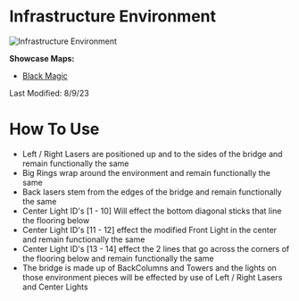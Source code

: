 # Infrastructure Environment
![Infrastructure Environment](Infrastructure.png)

**Showcase Maps:**
- [Black Magic](https://beatsaver.com/maps/35ffb)

Last Modified: 8/9/23

# How To Use

- Left / Right Lasers are positioned up and to the sides of the bridge and remain functionally the same
- Big Rings wrap around the environment and remain functionally the same
- Back lasers stem from the edges of the bridge and remain functionally the same
- Center Light ID's [1 - 10] Will effect the bottom diagonal sticks that line the flooring below
- Center Light ID's [11 - 12] effect the modified Front Light in the center and remain functionally the same
- Center Light ID's [13 - 14] effect the 2 lines that go across the corners of the flooring below and remain functionally the same
- The bridge is made up of BackColumns and Towers and the lights on those environment pieces will be effected by use of Left / Right Lasers and Center Lights